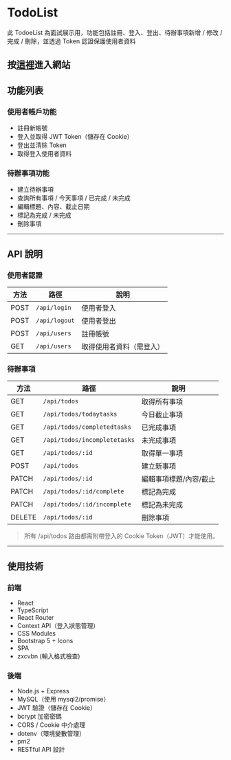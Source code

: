 ﻿# TodoList

此 TodoeList 為面試展示用，功能包括註冊、登入、登出、待辦事項新增 / 修改 / 完成 / 刪除，並透過 Token 認證保護使用者資料

按[這裡](http://kaitodolist.s3-website-ap-northeast-1.amazonaws.com/)進入網站
---

## 功能列表

### 使用者帳戶功能
- 註冊新帳號
- 登入並取得 JWT Token（儲存在 Cookie）
- 登出並清除 Token
- 取得登入使用者資料

### 待辦事項功能
- 建立待辦事項
- 查詢所有事項 / 今天事項 / 已完成 / 未完成
- 編輯標題、內容、截止日期
- 標記為完成 / 未完成
- 刪除事項

---

## API 說明

### 使用者認證
| 方法   | 路徑            | 說明           |
| ---- | ------------- | ------------ |
| POST | `/api/login`  | 使用者登入        |
| POST | `/api/logout` | 使用者登出        |
| POST | `/api/users`  | 註冊帳號         |
| GET  | `/api/users`  | 取得使用者資料（需登入） |


### 待辦事項
| 方法     | 路徑                           | 說明           |
| ------ | ---------------------------- | ------------ |
| GET    | `/api/todos`                 | 取得所有事項       |
| GET    | `/api/todos/todaytasks`      | 今日截止事項       |
| GET    | `/api/todos/completedtasks`  | 已完成事項        |
| GET    | `/api/todos/incompletetasks` | 未完成事項        |
| GET    | `/api/todos/:id`             | 取得單一事項       |
| POST   | `/api/todos`                 | 建立新事項        |
| PATCH  | `/api/todos/:id`             | 編輯事項標題/內容/截止 |
| PATCH  | `/api/todos/:id/complete`    | 標記為完成        |
| PATCH  | `/api/todos/:id/incomplete`  | 標記為未完成       |
| DELETE | `/api/todos/:id`             | 刪除事項         |
> 所有 /api/todos 路由都需附帶登入的 Cookie Token（JWT）才能使用。

---

## 使用技術

### 前端
- React
- TypeScript
- React Router
- Context API（登入狀態管理）
- CSS Modules
- Bootstrap 5 + Icons
- SPA
- zxcvbn (輸入格式檢查)

### 後端
- Node.js + Express
- MySQL（使用 mysql2/promise）
- JWT 驗證（儲存在 Cookie）
- bcrypt 加密密碼
- CORS / Cookie 中介處理
- dotenv（環境變數管理）
- pm2
- RESTful API 設計

